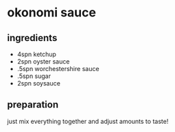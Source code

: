 # okonomi sauce

## ingredients

- 4spn ketchup
- 2spn oyster sauce
- .5spn worchestershire sauce
- .5spn sugar
- 2spn soysauce

## preparation

just mix everything together and adjust amounts to taste!
